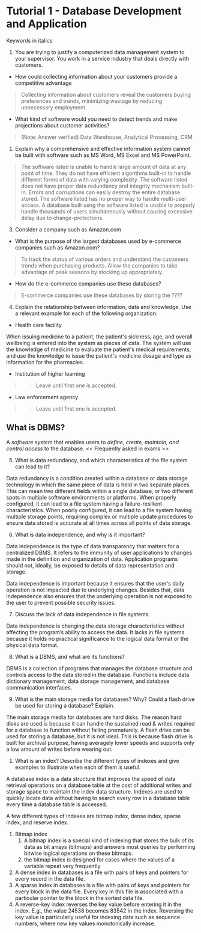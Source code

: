 #  Tutorial 1 - Database Development and Application

Keywords in italics

1. You are trying to justify a computerized data management system to your supervisor. You work in a service industry that deals directly with customers.

- How could collecting information about your customers provide a competitive advantage

> Collecting information about customers reveal the customers buying preferences and trends, minimizing wastage by reducing unnecessary employment.

- What kind of software would you need to detect trends and make projections about customer activities?

> (Note: Answer verified)
> Data Warehouse, Analytical Processing, CRM

1. Explain why a comprehensive and effective information system cannot be built with software such as MS Word, MS Excel and MS PowerPoint.

> The software listed is unable to handle large amount of data at any point of time. They do not have efficient algorithms built-in to handle different forms of data with varying complexity.
> The software listed does not have proper data redundancy and integrity mechanism built-in. Errors and corruptions can easily destroy the entire database stored.
> The software listed has no proper way to handle multi-user access. A database built usng the software listed is unable to properly handle thousands of users simultaneously without causing excessive delay due to change-protections.

3. Consider a company such as Amazon.com

- What is the purpose of the largest databases used by e-commerce companies such as Amazon.com?

> To track the status of various orders and understand the customers trends when purchasing products. Allow the companies to take advantage of peak seasons by stocking up appropriately.

- How do the e-commerce companies use these databases?

> E-commerce companies use these databases by storing the ????

4. Explain the relationship between information, data and knowledge. Use a relevant example for each of the following organization:

- Health care facility

When issuing medicine to a patient, the patient's sickness, age, and overall wellbeing is entered into the system as pieces of data. The system will use the knowledge of medicine to evaluate the patient's medical requirements, and use the knowledge to issue the patient's medicine dosage and type as information for the pharmacies.

- Institution of higher learning

>> Leave until first one is accepted.

- Law enforcement agency

>> Leave until first one is accepted.

## What is DBMS?

A *software system* that enables users to *define, create, maintain, and control access* to the database. << Frequently asked in exams >>

5. What is data redundancy, and which characteristics of the file system can lead to it?

Data redundancy is a condition created within a database or data storage technology in which the same piece of data is held in two separate places. This can mean two different fields within a single database, or two different spots in multiple software environments or platforms. When properly configured, it can lead to a file system having a failure-resilient characteristics. When poorly configured, it can lead to a file system having multiple storage points, requiring complex or multiple update procedures to ensure data stored is accurate at all times across all points of data storage.

6. What is data independence, and why is it important?

Data independence is the type of data transparency that matters for a centralized DBMS. It refers to the immunity of user applications to changes made in the definition and organization of data. Application programs should not, ideally, be exposed to details of data representation and storage. 

Data independence is important because it ensures that the user's daily operation is not impacted due to underlying changes. Besides that, data independence also ensures that the underlying operation is not exposed to the user to prevent possible security issues.

7. Discuss the lack of data independence in file systems.

Data independence is changing the data storage characteristics without affecting the program’s ability to access the data. It lacks in file systems because it holds no practical significance to the logical data format or the physical data format.

8. What is a DBMS, and what are its functions?

DBMS is a collection of programs that manages the database structure and controls access to the data stored in the database. Functions include data dictionary management, data storage management, and database communication interfaces. 

9. What is the main storage media for databases? Why? Could a flash drive be used for storing a database? Explain.

The main storage media for databases are hard disks. The reason hard disks are used is because it can handle the sustained read & writes required for a database to function without failing prematurely. A flash drive can be used for storing a database, but it is not ideal. This is because flash drive is built for archival purpose, having averagely lower speeds and supports only a low amount of writes before wearing out.

1.  What is an index? Describe the different types of indexes and give examples to illustrate when each of them is useful.

A database index is a data structure that improves the speed of data retrieval operations on a database table at the cost of additional writes and storage space to maintain the index data structure. Indexes are used to quickly locate data without having to search every row in a database table every time a database table is accessed.

A few different types of indexes are bitmap index, dense index, sparse index, and reserve index.

1. Bitmap index
   1. A bitmap index is a special kind of indexing that stores the bulk of its data as bit arrays (bitmaps) and answers most queries by performing bitwise logical operations on these bitmaps.
   2.  the bitmap index is designed for cases where the values of a variable repeat very frequently
2. A dense index in databases is a file with pairs of keys and pointers for every record in the data file.
3. A sparse index in databases is a file with pairs of keys and pointers for every block in the data file. Every key in this file is associated with a particular pointer to the block in the sorted data file.
4. A reverse-key index reverses the key value before entering it in the index. E.g., the value 24538 becomes 83542 in the index. Reversing the key value is particularly useful for indexing data such as sequence numbers, where new key values monotonically increase.